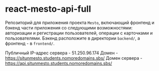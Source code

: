 # react-mesto-api-full
Репозиторий для приложения проекта `Mesto`, включающий фронтенд и бэкенд части приложения со следующими возможностями: авторизации и регистрации пользователей, операции с карточками и пользователями. Бэкенд расположите в директории `backend/`, а фронтенд - в `frontend/`. 
  
Публичный IP-адрес сервера - 51.250.96.174 Домен - https://situnmesto.students.nomoredomains.sbs/ Домен сервера - https://api.situnmesto.students.nomoredomains.sbs/
